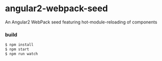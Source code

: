 # angular2-webpack-seed
An Angular2 WebPack seed featuring hot-module-reloading of components



### build
```bash
$ npm install
$ npm start
$ npm run watch
```


